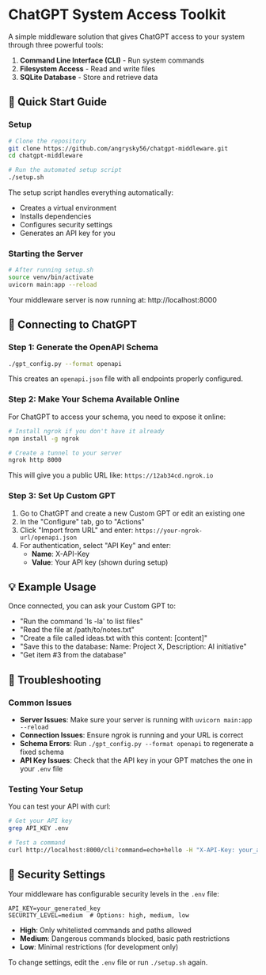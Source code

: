 # ChatGPT System Access Toolkit

A simple middleware solution that gives ChatGPT access to your system through three powerful tools:

1. **Command Line Interface (CLI)** - Run system commands
2. **Filesystem Access** - Read and write files
3. **SQLite Database** - Store and retrieve data

## 🚀 Quick Start Guide

### Setup

```bash
# Clone the repository
git clone https://github.com/angrysky56/chatgpt-middleware.git
cd chatgpt-middleware

# Run the automated setup script
./setup.sh
```

The setup script handles everything automatically:
- Creates a virtual environment
- Installs dependencies
- Configures security settings
- Generates an API key for you

### Starting the Server

```bash
# After running setup.sh
source venv/bin/activate
uvicorn main:app --reload
```

Your middleware server is now running at: http://localhost:8000

## 🔌 Connecting to ChatGPT

### Step 1: Generate the OpenAPI Schema

```bash
./gpt_config.py --format openapi
```

This creates an `openapi.json` file with all endpoints properly configured.

### Step 2: Make Your Schema Available Online

For ChatGPT to access your schema, you need to expose it online:

```bash
# Install ngrok if you don't have it already
npm install -g ngrok

# Create a tunnel to your server
ngrok http 8000
```

This will give you a public URL like: `https://12ab34cd.ngrok.io`

### Step 3: Set Up Custom GPT

1. Go to ChatGPT and create a new Custom GPT or edit an existing one
2. In the "Configure" tab, go to "Actions"
3. Click "Import from URL" and enter: `https://your-ngrok-url/openapi.json`
4. For authentication, select "API Key" and enter:
   - **Name**: X-API-Key
   - **Value**: Your API key (shown during setup)

## 💡 Example Usage

Once connected, you can ask your Custom GPT to:

- "Run the command 'ls -la' to list files"
- "Read the file at /path/to/notes.txt"
- "Create a file called ideas.txt with this content: [content]"
- "Save this to the database: Name: Project X, Description: AI initiative"
- "Get item #3 from the database"

## 🔧 Troubleshooting

### Common Issues

- **Server Issues**: Make sure your server is running with `uvicorn main:app --reload`
- **Connection Issues**: Ensure ngrok is running and your URL is correct
- **Schema Errors**: Run `./gpt_config.py --format openapi` to regenerate a fixed schema
- **API Key Issues**: Check that the API key in your GPT matches the one in your `.env` file

### Testing Your Setup

You can test your API with curl:

```bash
# Get your API key
grep API_KEY .env

# Test a command
curl http://localhost:8000/cli?command=echo+hello -H "X-API-Key: your_api_key"
```

## 🔐 Security Settings

Your middleware has configurable security levels in the `.env` file:

```
API_KEY=your_generated_key
SECURITY_LEVEL=medium  # Options: high, medium, low
```

- **High**: Only whitelisted commands and paths allowed
- **Medium**: Dangerous commands blocked, basic path restrictions
- **Low**: Minimal restrictions (for development only)

To change settings, edit the `.env` file or run `./setup.sh` again.
